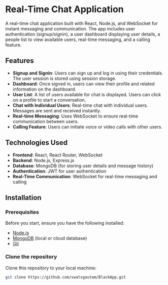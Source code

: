 # Real-Time Chat Application

A real-time chat application built with React, Node.js, and WebSocket for instant messaging and communication. The app includes user authentication (signup/signin), a user dashboard displaying user details, a people list to view available users, real-time messaging, and a calling feature.

## Features

- **Signup and Signin**: Users can sign up and log in using their credentials. The user session is stored using session storage.
- **Dashboard**: Once signed in, users can view their profile and related information on the dashboard.
- **User List**: A list of users available for chat is displayed. Users can click on a profile to start a conversation.
- **Chat with Individual Users**: Real-time chat with individual users. Messages are sent and received instantly.
- **Real-time Messaging**: Uses WebSocket to ensure real-time communication between users.
- **Calling Feature**: Users can initiate voice or video calls with other users.

## Technologies Used

- **Frontend**: React, React Router, WebSocket
- **Backend**: Node.js, Express.js
- **Database**: MongoDB (for storing user details and message history)
- **Authentication**: JWT for user authentication
- **Real-Time Communication**: WebSocket for real-time messaging and calling

## Installation

### Prerequisites

Before you start, ensure you have the following installed:

- [Node.js](https://nodejs.org/)
- [MongoDB](https://www.mongodb.com/try/download/community) (local or cloud database)
- [Git](https://git-scm.com/)

### Clone the repository

Clone this repository to your local machine:

```bash
git clone https://github.com/swatsgautam/BlackApp.git
